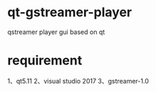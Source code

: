 # qt-gstreamer-player
qstreamer player gui based on qt
# requirement
1、qt5.11
2、visual studio 2017
3、gstreamer-1.0

